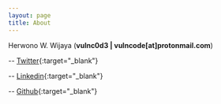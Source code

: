 ```yaml
---
layout: page
title: About
---
```


Herwono W. Wijaya (**vulnc0d3 &#124; vulncode[at]protonmail.com**)

-- [Twitter](https://twitter.com/HerwonoWr){:target="_blank"}

-- [Linkedin](https://www.linkedin.com/in/herwonowr){:target="_blank"}

-- [Github](https://github.com/herwonowr){:target="_blank"}
